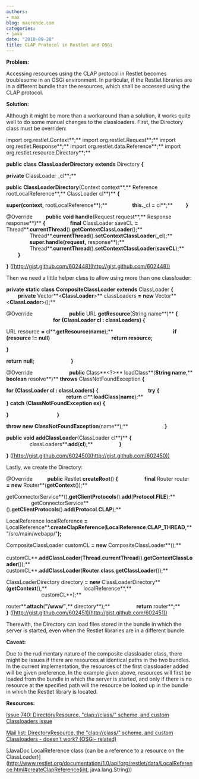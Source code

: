 ```yaml
---
authors:
- max
blog: maxrohde.com
categories:
- java
date: "2010-09-28"
title: CLAP Protocol in Restlet and OSGi
---
```


**Problem:**

Accessing resources using the CLAP protocol in Restlet becomes troublesome in an OSGi environment. In particular, if the Restlet libraries are in a different bundle than the resources, which shall be accessed using the CLAP protocol.

**Solution:**

Although it might be more than a workaround than a solution, it works quite well to do some manual changes to the classloaders. First, the Directory class must be overriden:

import org.restlet.Context**;** import org.restlet.Request**;** import org.restlet.Response**;** import org.restlet.data.Reference**;** import org.restlet.resource.Directory**;**

**public** **class** **ClassLoaderDirectory** **extends** Directory **{**

**private** ClassLoader \_cl**;**

**public** **ClassLoaderDirectory**(Context context**,** Reference rootLocalReference**,** ClassLoader cl**)** **{**

**super(**context**,** rootLocalReference**);**                 **this.**\_cl **\=** cl**;**         **}**

@Override         **public** **void** **handle**(Request request**,** Response response**)** **{**                 **final** ClassLoader saveCL **\=** Thread**.**currentThread**().**getContextClassLoader**();**                 Thread**.**currentThread**().**setContextClassLoader**(**\_cl**);**                 **super.**handle**(**request**,** response**);**                 Thread**.**currentThread**().**setContextClassLoader**(**saveCL**);**         **}**

**}** ([http://gist.github.com/602448](http://gist.github.com/602448))

Then we need a little helper class to allow using more than one classloader:

**private** **static** **class** **CompositeClassLoader** **extends** ClassLoader **{**                  **private** Vector**<**ClassLoader**\>** classLoaders **\=** **new** Vector**<**ClassLoader**\>();**

@Override                         **public** URL **getResource**(String name**)** **{**                                 **for** **(**ClassLoader cl **:** classLoaders**)** **{**

URL resource **\=** cl**.**getResource**(**name**);**                                         **if** **(**resource **!=** **null)**                                                  **return** resource**;**

**}**

**return** **null;**                         **}**

@Override                         **public** Class**<?>** loadClass**(**String name**,** **boolean** resolve**)** **throws** ClassNotFoundException **{**

**for** **(**ClassLoader cl **:** classLoaders**)** **{**                                  **try** **{**                                          **return** cl**.**loadClass**(**name**);**                                  **}** **catch** **(**ClassNotFoundException ex**)** **{**

**}**                                 **}**

**throw** **new** **ClassNotFoundException**(name**);**                         **}**

**public** **void** **addClassLoader**(ClassLoader cl**)** **{**                          classLoaders**.**add**(**cl**);**                  **}**

**}** ([http://gist.github.com/602450](http://gist.github.com/602450))

Lastly, we create the Directory:

@Override          **public** Restlet **createRoot**() **{**                  **final** Router router **\=** **new** Router**(**getContext**());**

getConnectorService**().**getClientProtocols**().**add**(**Protocol**.**FILE**);**                  getConnectorService**().**getClientProtocols**().**add**(**Protocol**.**CLAP**);**

LocalReference localReference **\=** LocalReference**.**createClapReference**(**LocalReference**.**CLAP_THREAD**,** "/src/main/webapp/"**);**

CompositeClassLoader customCL **\=** **new** CompositeClassLoader**();**                  customCL**.**addClassLoader**(**Thread**.**currentThread**().**getContextClassLoader**());**                  customCL**.**addClassLoader**(**Router**.**class**.**getClassLoader**());**

ClassLoaderDirectory directory **\=** **new** ClassLoaderDirectory**(**getContext**(),**                         localReference**,**                         customCL**);**

router**.**attach**(**"/www"**,** directory**);**                  **return** router**;**          **}** ([http://gist.github.com/602451](http://gist.github.com/602451))

Therewith, the Directory can load files stored in the bundle in which the server is started, even when the Restlet libraries are in a different bundle.

**Caveat:**

Due to the rudimentary nature of the composite classloader class, there might be issues if there are resources at identical paths in the two bundles. In the current implementation, the resources of the first classloader added will be given preference. In the example given above, resources will first be loaded from the bundle in which the server is started, and only if there is no resource at the specified path will the resource be looked up in the bundle in which the Restlet library is located.

**Resources:**

[Issue 740: DirectoryResource, "clap://class/" scheme, and custom Classloaders issue](http://restlet.tigris.org/issues/show_bug.cgi?id=740)

[Mail list: DirectoryResource, the "clap://class/" scheme, and custom Classloaders - doesn't work? (OSGi- related)](http://restlet-discuss.1400322.n2.nabble.com/DirectoryResource-the-clap-class-scheme-and-custom-Classloaders-doesn-t-work-OSGi-related-td2388312.html)

[JavaDoc LocalReference class (can be a reference to a resource on the ClassLoader)](http://www.restlet.org/documentation/1.0/api/org/restlet/data/LocalReference.html#createClapReference(int, java.lang.String))